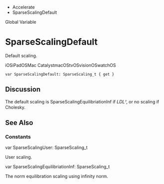 

- Accelerate
-  SparseScalingDefault 

Global Variable

# SparseScalingDefault

Default scaling.

iOSiPadOSMac CatalystmacOStvOSvisionOSwatchOS

``` source
var SparseScalingDefault: SparseScaling_t { get }
```

## Discussion

The default scaling is SparseScalingEquilibriationInf if *LDLᵀ*, or no scaling if Cholesky.

## See Also

### Constants

var SparseScalingUser: SparseScaling_t

User scaling.

var SparseScalingEquilibriationInf: SparseScaling_t

The norm equilibration scaling using infinity norm.

